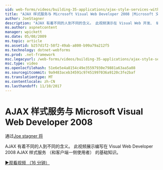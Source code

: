 ```yaml
---
uid: web-forms/videos/building-35-applications/ajax-style-services-with-microsoft-visual-web-developer-2008
title: "AJAX 样式服务与 Microsoft Visual Web Developer 2008 |Microsoft 文档"
author: JoeStagner
description: "AJAX 有着不同的人到不同的含义。 此视频演示在 Visual Web 开发、 编写 AJAX 样式服务 （和客户端一侧使用者） 的基础知识..."
ms.author: aspnetcontent
manager: wpickett
ms.date: 05/08/2009
ms.topic: article
ms.assetid: b257d1f2-58f2-49ab-a800-b99a79a212f5
ms.technology: dotnet-webforms
ms.prod: .net-framework
msc.legacyurl: /web-forms/videos/building-35-applications/ajax-style-services-with-microsoft-visual-web-developer-2008
msc.type: video
ms.openlocfilehash: 51e6e5e4a8154c49e35597930e79881a63aa5a08
ms.sourcegitcommit: 9a9483aceb34591c97451997036a9120c3fe2baf
ms.translationtype: MT
ms.contentlocale: zh-CN
ms.lasthandoff: 11/10/2017
---
```

<a name="ajax-style-services-with-microsoft-visual-web-developer-2008"></a>AJAX 样式服务与 Microsoft Visual Web Developer 2008
====================
通过[Joe stagner 将](https://github.com/JoeStagner)

AJAX 有着不同的人到不同的含义。 此视频展示编写在 Visual Web Developer 2008 AJAX 样式服务 （和客户端一侧使用者） 的基础知识。

[&#9654;观看视频 （16 分钟）](https://channel9.msdn.com/Blogs/ASP-NET-Site-Videos/ajax-style-services-with-microsoft-visual-web-developer-2008)

